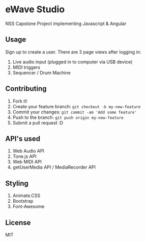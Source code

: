 # eWave Studio
NSS Capstone Project implementing Javascript & Angular

## Usage
Sign up to create a user. There are 3 page views after logging in:
1. Live audio input (plugged in to computer via USB device)
2. MIDI triggers
3. Sequencer / Drum Machine

## Contributing
1. Fork it!
2. Create your feature branch: `git checkout -b my-new-feature`
3. Commit your changes: `git commit -am 'Add some feature'`
4. Push to the branch: `git push origin my-new-feature`
5. Submit a pull request :D

## API's used
1. Web Audio API
2. Tone.js API
3. Web MIDI API
4. getUserMedia API / MediaRecorder API

## Styling
1. Animate.CSS
2. Bootstrap
3. Font-Awesome

## License
MIT
